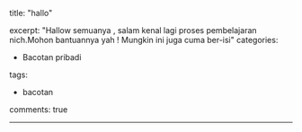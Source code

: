 title: "hallo"

excerpt: "Hallow semuanya , salam kenal lagi proses pembelajaran nich.Mohon bantuannya yah !
Mungkin ini juga cuma ber-isi"
categories:
  - Bacotan pribadi

tags:
  - bacotan

comments: true

---
